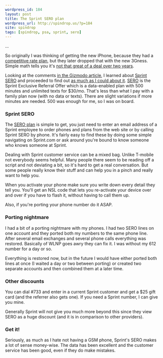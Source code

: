 ```yaml
---
wordpress_id: 184
layout: post
title: The Sprint SERO plan
wordpress_url: http://spindrop.us/?p=184
site: spindrop
tags: [spindrop, psa, sprint, sero]
---
```

[1]: http://spindrop.us/2008/05/12/smart-pricing-for-iphone-server/ 
[2]: http://gizmodo.com/5015540/iphone-3gs-true-price-compared
[3]: http://sprint.com/sero
[4]: http://delicious.com/davedash/sero
[6]: http://delicious.com/davedash/htc
[8]: http://www.htcwizardweb.net/node/149

...

So originally I was thinking of getting the new iPhone, because they had a [competitive rate plan][1], but they later dropped that with the new 3Gness.  Simple math tells you it's [not that great of a deal over two years][2].

Looking at the comments [in the Gizmodo article][2], I learned about [Sprint SERO][3] and proceeded to find out [as much as I could about it][4].  [SERO][3] is the Sprint Exclusive Referral Offer which is a data-enabled plan with 500 minutes and unlimited texts for $30/mo.  That's less than what I pay with a family plan now (with no data or texts).  There are slight variations if more minutes are needed.  500 was enough for me, so I was on board.  


<!--more-->

### Sprint SERO

The [SERO plan][3] is simple to get, you just need to enter an email address of a Sprint employee to order phones and plans from the web site or by calling Sprint SERO by phone.  It's fairly easy to find these by doing some simple navigating on Sprint.com or ask around you're bound to know someone who knows someone at Sprint.

Dealing with Sprint customer service can be a mixed bag.  Unlike T-mobile not everybody seems helpful.  Many people there seem to be reading off a script and not deviating a bit, so it's hard to get a real conversation.  But some people really know their stuff and can help you in a pinch and really want to help you.

When you activate your phone make sure you write down every detail they tell you.  You'll get an NSL code that lets you re-activate your device over and over if you have to flash it, without having to call them up.

Also, if you're porting your phone number do it ASAP.

### Porting nightmare

I had a bit of a porting nightmare with my phones.  I had two SERO lines on one account and they ported both my numbers to the same phone line.  After several email exchanges and several phone calls everything was restored.  Basically of WLNP goes awry they can fix it.  I was without my 612 number for a day or so.

Everything is restored now, but in the future I would have either ported both lines at once (I waited a day or two between porting) or created two separate accounts and then combined them at a later time.

### Other discounts

You can dial #733 and enter in a current Sprint customer and get a $25 gift card (and the referrer also gets one).  If you need a Sprint number, I can give you mine.

Generally Sprint will not give you much more beyond this since they view SERO as a huge discount (and it is in comparison to other providers).

### Get it!

Seriously, as much as I hate not having a GSM phone, Sprint's SERO makes a lot of sense money-wise.  The data has been excellent and the customer service has been good, even if they do make mistakes.
